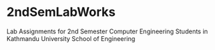 # 2ndSemLabWorks
Lab Assignments for 2nd Semester Computer Engineering Students in Kathmandu University School of Engineering
